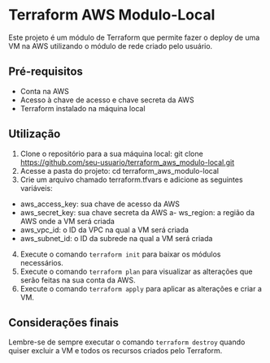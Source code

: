 # Terraform AWS Modulo-Local

Este projeto é um módulo de Terraform que permite fazer o deploy de uma VM na AWS utilizando o módulo de rede criado pelo usuário.

## Pré-requisitos

- Conta na AWS
- Acesso à chave de acesso e chave secreta da AWS
- Terraform instalado na máquina local

## Utilização

1. Clone o repositório para a sua máquina local: git clone https://github.com/seu-usuario/terraform_aws_modulo-local.git
2. Acesse a pasta do projeto: cd terraform_aws_modulo-local
3. Crie um arquivo chamado terraform.tfvars e adicione as seguintes variáveis:

- aws_access_key: sua chave de acesso da AWS
- aws_secret_key: sua chave secreta da AWS
  a- ws_region: a região da AWS onde a VM será criada
- aws_vpc_id: o ID da VPC na qual a VM será criada
- aws_subnet_id: o ID da subrede na qual a VM será criada

4. Execute o comando `terraform init` para baixar os módulos necessários.
5. Execute o comando `terraform plan` para visualizar as alterações que serão feitas na sua conta da AWS.
6. Execute o comando `terraform apply` para aplicar as alterações e criar a VM.

## Considerações finais

Lembre-se de sempre executar o comando `terraform destroy` quando quiser excluir a VM e todos os recursos criados pelo Terraform.
